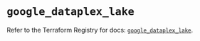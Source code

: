 # `google_dataplex_lake`

Refer to the Terraform Registry for docs: [`google_dataplex_lake`](https://registry.terraform.io/providers/hashicorp/google/6.47.0/docs/resources/dataplex_lake).
